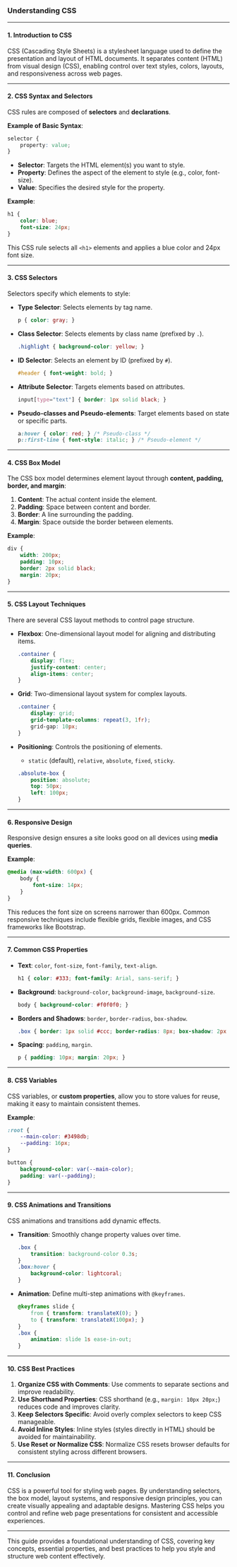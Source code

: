 ### **Understanding CSS**

---

#### 1. **Introduction to CSS**

CSS (Cascading Style Sheets) is a stylesheet language used to define the presentation and layout of HTML documents. It separates content (HTML) from visual design (CSS), enabling control over text styles, colors, layouts, and responsiveness across web pages.

---

#### 2. **CSS Syntax and Selectors**

CSS rules are composed of **selectors** and **declarations**.

**Example of Basic Syntax**:
```css
selector {
    property: value;
}
```

- **Selector**: Targets the HTML element(s) you want to style.
- **Property**: Defines the aspect of the element to style (e.g., color, font-size).
- **Value**: Specifies the desired style for the property.

**Example**:
```css
h1 {
    color: blue;
    font-size: 24px;
}
```

This CSS rule selects all `<h1>` elements and applies a blue color and 24px font size.

---

#### 3. **CSS Selectors**

Selectors specify which elements to style:

- **Type Selector**: Selects elements by tag name.
  ```css
  p { color: gray; }
  ```

- **Class Selector**: Selects elements by class name (prefixed by `.`).
  ```css
  .highlight { background-color: yellow; }
  ```

- **ID Selector**: Selects an element by ID (prefixed by `#`).
  ```css
  #header { font-weight: bold; }
  ```

- **Attribute Selector**: Targets elements based on attributes.
  ```css
  input[type="text"] { border: 1px solid black; }
  ```

- **Pseudo-classes and Pseudo-elements**: Target elements based on state or specific parts.
  ```css
  a:hover { color: red; } /* Pseudo-class */
  p::first-line { font-style: italic; } /* Pseudo-element */
  ```

---

#### 4. **CSS Box Model**

The CSS box model determines element layout through **content, padding, border, and margin**:

1. **Content**: The actual content inside the element.
2. **Padding**: Space between content and border.
3. **Border**: A line surrounding the padding.
4. **Margin**: Space outside the border between elements.

**Example**:
```css
div {
    width: 200px;
    padding: 10px;
    border: 2px solid black;
    margin: 20px;
}
```

---

#### 5. **CSS Layout Techniques**

There are several CSS layout methods to control page structure.

- **Flexbox**: One-dimensional layout model for aligning and distributing items.
  ```css
  .container {
      display: flex;
      justify-content: center;
      align-items: center;
  }
  ```

- **Grid**: Two-dimensional layout system for complex layouts.
  ```css
  .container {
      display: grid;
      grid-template-columns: repeat(3, 1fr);
      grid-gap: 10px;
  }
  ```

- **Positioning**: Controls the positioning of elements.
  - `static` (default), `relative`, `absolute`, `fixed`, `sticky`.
  ```css
  .absolute-box {
      position: absolute;
      top: 50px;
      left: 100px;
  }
  ```

---

#### 6. **Responsive Design**

Responsive design ensures a site looks good on all devices using **media queries**.

**Example**:
```css
@media (max-width: 600px) {
    body {
        font-size: 14px;
    }
}
```

This reduces the font size on screens narrower than 600px. Common responsive techniques include flexible grids, flexible images, and CSS frameworks like Bootstrap.

---

#### 7. **Common CSS Properties**

- **Text**: `color`, `font-size`, `font-family`, `text-align`.
  ```css
  h1 { color: #333; font-family: Arial, sans-serif; }
  ```

- **Background**: `background-color`, `background-image`, `background-size`.
  ```css
  body { background-color: #f0f0f0; }
  ```

- **Borders and Shadows**: `border`, `border-radius`, `box-shadow`.
  ```css
  .box { border: 1px solid #ccc; border-radius: 8px; box-shadow: 2px 2px 5px rgba(0, 0, 0, 0.2); }
  ```

- **Spacing**: `padding`, `margin`.
  ```css
  p { padding: 10px; margin: 20px; }
  ```

---

#### 8. **CSS Variables**

CSS variables, or **custom properties**, allow you to store values for reuse, making it easy to maintain consistent themes.

**Example**:
```css
:root {
    --main-color: #3498db;
    --padding: 16px;
}

button {
    background-color: var(--main-color);
    padding: var(--padding);
}
```

---

#### 9. **CSS Animations and Transitions**

CSS animations and transitions add dynamic effects.

- **Transition**: Smoothly change property values over time.
  ```css
  .box {
      transition: background-color 0.3s;
  }
  .box:hover {
      background-color: lightcoral;
  }
  ```

- **Animation**: Define multi-step animations with `@keyframes`.
  ```css
  @keyframes slide {
      from { transform: translateX(0); }
      to { transform: translateX(100px); }
  }
  .box {
      animation: slide 1s ease-in-out;
  }
  ```

---

#### 10. **CSS Best Practices**

1. **Organize CSS with Comments**: Use comments to separate sections and improve readability.
2. **Use Shorthand Properties**: CSS shorthand (e.g., `margin: 10px 20px;`) reduces code and improves clarity.
3. **Keep Selectors Specific**: Avoid overly complex selectors to keep CSS manageable.
4. **Avoid Inline Styles**: Inline styles (styles directly in HTML) should be avoided for maintainability.
5. **Use Reset or Normalize CSS**: Normalize CSS resets browser defaults for consistent styling across different browsers.

---

#### 11. **Conclusion**

CSS is a powerful tool for styling web pages. By understanding selectors, the box model, layout systems, and responsive design principles, you can create visually appealing and adaptable designs. Mastering CSS helps you control and refine web page presentations for consistent and accessible experiences.

---

This guide provides a foundational understanding of CSS, covering key concepts, essential properties, and best practices to help you style and structure web content effectively.
